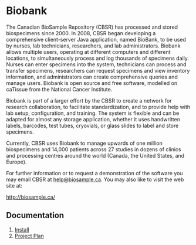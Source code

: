 # Biobank

The Canadian BioSample Repository (CBSR) has processed and stored biospecimens since 2000. In 2008, CBSR began
developing a comprehensive client-server Java application, named BioBank, to be used by nurses, lab
technicians, researchers, and lab administrators. Biobank allows multiple users, operating at different
computers and different locations, to simultaneously process and log thousands of specimens daily. Nurses can
enter specimens into the system, technicians can process and transfer specimens, researchers can request
specimens and view inventory information, and administrators can create comprehensive queries and manage
users. Biobank is open source and free software, modelled on caTissue from the National Cancer Institute.

Biobank is part of a larger effort by the CBSR to create a network for research collaboration, to facilitate
standardization, and to provide help with lab setup, configuration, and training. The system is flexible and
can be adapted for almost any storage application, whether it uses handwritten labels, barcodes, test tubes,
cryovials, or glass slides to label and store specimens.

Currently, CBSR uses Biobank to manage upwards of one million biospecimens and 14,000 patients across 27 studies
in dozens of clinics and processing centres around the world (Canada, the United States, and Europe).

For further information or to request a demonstration of the software you may email CBSR at help@biosample.ca.
You may also like to visit the web site at:

http://biosample.ca/

## Documentation

1. [Install](documents/install.md)
1. [Project Plan](documents/project-plan/project-plan.md)
